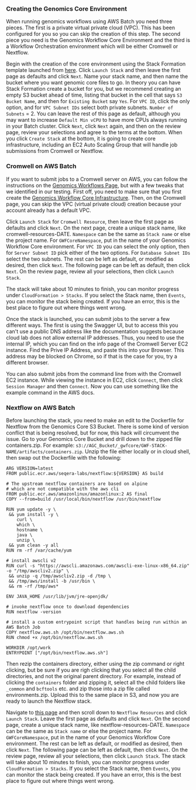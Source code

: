 ### Creating the Genomics Core Environment
When running genomics workflows using AWS Batch you need three pieces. The first is a private virtual private cloud (VPC). This has been configured for you so you can skip the creation of this step. The second piece you need is the Genomics Workflow Core Environment and the third is a Workflow Orchestration environment which will be either Cromwell or Nextflow. 

Begin with the creation of the core environment using the Stack Formation template launched from [here](https://docs.opendata.aws/genomics-workflows/core-env/introduction.html). Click `Launch Stack` and then leave the first page as defaults and click `Next`. Name your stack name, and then name the bucket where you want genomic core files to go. In theory you can have Stack Formation create a bucket for you, but we recommend creating an empty S3 bucket ahead of time, listing that bucket in the cell that says `S3 Bucket Name`, and then for `Existing Bucket` say `Yes`. For `VPC ID`, click the only option, and for `VPC Subnet IDs` select both private subnets. `Number of Subnets` = 2. You can leave the rest of this page as default, although you may want to increase `Default Min vCPU` to have more CPUs always running in your Batch cluster. Click `Next`, click `Next` again, and then on the review page, review your selections and agree to the terms at the bottom. When you click `Create Stack` at the bottom, it is going to create core infrastructure, including an EC2 Auto Scaling Group that will handle job submissions from Cromwell or Nextflow. 

### Cromwell on AWS Batch
If you want to submit jobs to a Cromwell server on AWS, you can follow the instructions on the [Genomics Workflows Page](https://docs.opendata.aws/genomics-workflows/orchestration/cromwell/cromwell-overview.html), but with a few tweaks that we identified in our testing. First off, you need to make sure that you first create the [Genomics Workflow Core Infrastructure](https://docs.opendata.aws/genomics-workflows/core-env/introduction.html). Then, on the Cromwell page, you can skip the VPC (virtual private cloud) creation because your account already has a default VPC. 

Click `Launch Stack` for `Cromwell Resource`, then leave the first page as defaults and click `Next`. On the next page, create a unique stack name, like cromwell-resources-DATE. `Namespace` can be the same as `Stack name` or else the project name. For `GWFCoreNamespace`, put in the name of your Genomics Workflow Core environment. For `VPC ID` you can select the only option, then for `Server Subnet ID` pick either of the two options. For `Database Subnet IDs` select the two subnets. The rest can be left as default, or modified as desired, then click `Next`. The following page can be left as default, then click `Next`. On the review page, review all your selections, then click `Launch Stack`. 

The stack will take about 10 minutes to finish, you can monitor progress under `CloudFormation > Stacks`. If you select the Stack name, then `Events`, you can monitor the stack being created. If you have an error, this is the best place to figure out where things went wrong. 

Once the stack is launched, you can submit jobs to the server a few different ways. The first is using the Swagger UI, but to access this you can't use a public DNS address like the documentation suggests because cloud lab does not allow external IP addresses. Thus, you need to use the internal IP, which you can find on the info page of the Cromwell Server EC2 instance. Find the Prive IP Address, and paste this into your Browser. This address may be blocked on Chrome, so if that is the case for you, try a different browser. 

You can also submit jobs from the command line from with the Cromwell EC2 instance. While viewing the instance in EC2, click `Connect`, then click `Session Manager` and then `Connect`. Now you can use something like the example command in the AWS docs. 

### Nextflow on AWS Batch
Before launching the stack, you need to make an edit to the Dockerfile for Nextflow from the Genomics Core S3 Bucket. There is some kind of version conflict that is being resolved, but for now, this hack will circumvent the issue. Go to your Genomics Core Bucket and drill down to the zipped file containers.zip. For example: `s3://AGC_Bucket/_gwfcore/GWF-STACK-NAME/artifacts/containers.zip`. Unzip the file either locally or in cloud shell, then swap out the Dockerfile with the following:
```
ARG VERSION=latest
FROM public.ecr.aws/seqera-labs/nextflow:${VERSION} AS build

# The upstream nextflow containers are based on alpine
# which are not compatible with the aws cli
FROM public.ecr.aws/amazonlinux/amazonlinux:2 AS final
COPY --from=build /usr/local/bin/nextflow /usr/bin/nextflow

RUN yum update -y \
 && yum install -y \
    curl \
    which \
    hostname \
    java \
    unzip \
 && yum clean -y all
RUN rm -rf /var/cache/yum

# install awscli v2
RUN curl -s "https://awscli.amazonaws.com/awscli-exe-linux-x86_64.zip" -o "/tmp/awscliv2.zip" \
 && unzip -q /tmp/awscliv2.zip -d /tmp \
 && /tmp/aws/install -b /usr/bin \
 && rm -rf /tmp/aws*

ENV JAVA_HOME /usr/lib/jvm/jre-openjdk/

# invoke nextflow once to download dependencies
RUN nextflow -version

# install a custom entrypoint script that handles being run within an AWS Batch Job
COPY nextflow.aws.sh /opt/bin/nextflow.aws.sh
RUN chmod +x /opt/bin/nextflow.aws.sh

WORKDIR /opt/work
ENTRYPOINT ["/opt/bin/nextflow.aws.sh"]
```
Then rezip the containers directory, either using the zip command or right clicking, but be sure if you are righ clicking that you select all the child directories, and not the original parent directory. For example, instead of clicking the `containers` folder and zipping it, select all the child folders like `_common` and `bcftools` etc. and zip those into a zip file called environments.zip. Upload this to the same place in S3, and now you are ready to launch the Nextflow stack.

 Navigate to [this page](https://docs.opendata.aws/genomics-workflows/orchestration/nextflow/nextflow-overview.html) and then scroll down to `Nextflow Resources` and click `Launch Stack`. Leave the first page as defaults and click `Next`. On the second page, create a unique stack name, like nextflow-resources-DATE. `Namespace` can be the same as `Stack name` or else the project name. For `GWFCoreNamespace`, put in the name of your Genomics Workflow Core environment. The rest can be left as default, or modified as desired, then click `Next`. The following page can be left as default, then click `Next`. On the review page, review all your selections, then click `Launch Stack`. The stack will take about 10 minutes to finish, you can monitor progress under `CloudFormation > Stacks`. If you select the Stack name, then `Events`, you can monitor the stack being created. If you have an error, this is the best place to figure out where things went wrong. 

